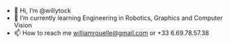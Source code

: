- 👋 Hi, I’m @willytock
- 🌱 I’m currently learning Engineering in Robotics, Graphics and Computer Vision
- 📫 How to reach me williamrouelle@gmail.com or +33 6.69.78.57.38

<!---
willytock/willytock is a ✨ special ✨ repository because its `README.md` (this file) appears on your GitHub profile.
You can click the Preview link to take a look at your changes.
--->
